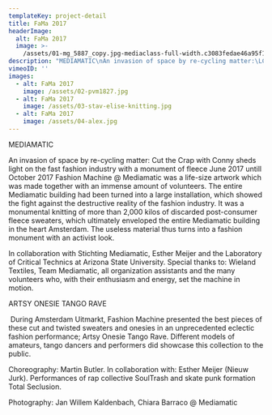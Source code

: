 ```yaml
---
templateKey: project-detail
title: FaMa 2017
headerImage:
  alt: FaMa 2017
  image: >-
    /assets/01-mg_5887_copy.jpg-mediaclass-full-width.c3083fedae46a95f1139ff9d5833b1b6b8e20a69-.jpg
description: "MEDIAMATIC\nAn invasion of space by re-cycling matter:\LCut the Crap with Conny sheds light on the fast fashion industry with a monument of fleece\LJune 2017 untill October 2017\LFashion Machine @ Mediamatic was a life-size artwork which was made together with an immense amount of volunteers.\LThe entire Mediamatic building had been turned into a large installation, which showed the fight against the destructive reality of the fashion industry. It was a monumental knitting of more than 2,000 kilos of discarded post-consumer fleece sweaters, which ultimately enveloped the entire Mediamatic building in the heart Amsterdam. The useless material thus\Lturns into a fashion monument with an activist look.\n\nIn collaboration with Stichting Mediamatic, Esther Meijer and the\LLaboratory of Critical Technics at Arizona State University.\_Special thanks to:\LWieland Textiles, Team Mediamatic, all organization assistants and the many\Lvolunteers who, with their enthusiasm and energy, set the machine in motion.\n\nARTSY ONESIE TANGO RAVE\LDuring Amsterdam Uitmarkt, Fashion Machine presented the\_best pieces of these cut and twisted sweaters and onesies in an\_unprecedented eclectic fashion performance; Artsy Onesie Tango\_Rave. Different models of amateurs, tango dancers and performers did showcase this collection to the public.\n\nChoreography: Martin Butler.\_In collaboration with: Esther Meijer (Nieuw Jurk).\LPerformances of rap collective SoulTrash and skate punk formation Total\LSeclusion. Click\_here\_for more information on the\_Mediamatic website.\nPhotography: Jan Willem Kaldenbach, Chiara Barraco @ Mediamatic"
vimeoID: ''
images:
  - alt: FaMa 2017
    image: /assets/02-pvm1827.jpg
  - alt: FaMa 2017
    image: /assets/03-stav-elise-knitting.jpg
  - alt: FaMa 2017
    image: /assets/04-alex.jpg
---
```

MEDIAMATIC

An invasion of space by re-cycling matter: Cut the Crap with Conny sheds light on the fast fashion industry with a monument of fleece June 2017 untill October 2017 Fashion Machine @ Mediamatic was a life-size artwork which was made together with an immense amount of volunteers. The entire Mediamatic building had been turned into a large installation, which showed the fight against the destructive reality of the fashion industry. It was a monumental knitting of more than 2,000 kilos of discarded post-consumer fleece sweaters, which ultimately enveloped the entire Mediamatic building in the heart Amsterdam. The useless material thus turns into a fashion monument with an activist look.

In collaboration with Stichting Mediamatic, Esther Meijer and the Laboratory of Critical Technics at Arizona State University. Special thanks to: Wieland Textiles, Team Mediamatic, all organization assistants and the many volunteers who, with their enthusiasm and energy, set the machine in motion.

ARTSY ONESIE TANGO RAVE 

 During Amsterdam Uitmarkt, Fashion Machine presented the best pieces of these cut and twisted sweaters and onesies in an unprecedented eclectic fashion performance; Artsy Onesie Tango Rave. Different models of amateurs, tango dancers and performers did showcase this collection to the public.

Choreography: Martin Butler. In collaboration with: Esther Meijer (Nieuw Jurk). Performances of rap collective SoulTrash and skate punk formation Total Seclusion.

Photography: Jan Willem Kaldenbach, Chiara Barraco @ Mediamatic
